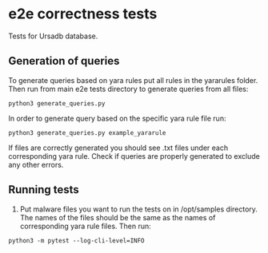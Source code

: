 # e2e correctness tests

Tests for Ursadb database.

## Generation of queries
To generate queries based on yara rules put all rules in the yararules folder.
Then run from main e2e tests directory to generate queries from all files:
```
python3 generate_queries.py
```
In order to generate query based on the specific yara rule file run:
```
python3 generate_queries.py example_yararule
```
If files are correctly generated you should see .txt files under each corresponding yara rule.
Check if queries are properly generated to exclude any other errors.


## Running tests

1. Put malware files you want to run the tests on in /opt/samples directory. The names
of the files should be the same as the names of corresponding yara rule files.
Then run:
```
python3 -m pytest --log-cli-level=INFO
```
